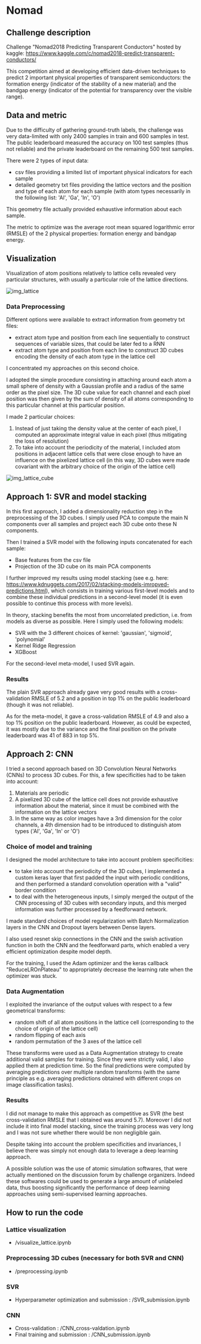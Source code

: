 Nomad
===

## Challenge description

Challenge "Nomad2018 Predicting Transparent Conductors" hosted by kaggle: https://www.kaggle.com/c/nomad2018-predict-transparent-conductors/

This competition aimed at developing efficient data-driven techniques to predict 2 important physical properties of transparent semiconductors: the formation energy (indicator of the stability of a new material) and the bandgap energy (indicator of the potential for transparency over the visible range).

## Data and metric

Due to the difficulty of gathering ground-truth labels, the challenge was very data-limited with only 2400 samples in train and 600 samples in test. The public leaderboard measured the accuracy on 100 test samples (thus not reliable) and the private leaderboard on the remaining 500 test samples.

There were 2 types of input data:

- csv files providing a limited list of important physical indicators for each sample
- detailed geometry txt files providing the lattice vectors and the position and type of each atom for each sample (with atom types necessarily in the following list: 'Al', 'Ga', 'In', 'O')

This geometry file actually provided exhaustive information about each sample.

The metric to optimize was the average root mean squared logarithmic error (RMSLE) of the 2 physical properties: formation energy and bandgap energy.

## Visualization

Visualization of atom positions relatively to lattice cells revealed very particular structures, with usually a particular role of the lattice directions.

![img_lattice](./output/img/lattice.png)

### Data Preprocessing

Different options were available to extract information from geometry txt files:

- extract atom type and position from each line sequentially to construct sequences of variable sizes, that could be later fed to a RNN
- extract atom type and position from each line to construct 3D cubes encoding the density of each atom type in the lattice cell 

I concentrated my approaches on this second choice. 

I adopted the simple procedure consisting in attaching around each atom a small sphere of density with a Gaussian profile and a radius of the same order as the pixel size. The 3D cube value for each channel and each pixel position was then given by the sum of density of all atoms corresponding to this particular channel at this particular position.

I made 2 particular choices:

1. Instead of just taking the density value at the center of each pixel, I computed an approximate integral value in each pixel (thus mitigating the loss of resolution)
2. To take into account the periodicity of the material, I included atom positions in adjacent lattice cells that were close enough to have an influence on the pixelized lattice cell (in this way, 3D cubes were made covariant with the arbitrary choice of the origin of the lattice cell)

![img_lattice_cube](./output/img/lattice_cube.png)


## Approach 1: SVR and model stacking

In this first approach, I added a dimensionality reduction step in the preprocessing of the 3D cubes. I simply used PCA to compute the main N components over all samples and project each 3D cube onto these N components. 

Then I trained a SVR model with the following inputs concatenated for each sample:

- Base features from the csv file
- Projection of the 3D cube on its main PCA components

I further improved my results using model stacking (see e.g. here: https://www.kdnuggets.com/2017/02/stacking-models-imropved-predictions.html), which consists in training various first-level models and to combine these individual predictions in a second-level model (it is even possible to continue this process with more levels).

In theory, stacking benefits the most from uncorrelated prediction, i.e. from models as diverse as possible. Here I simply used the following models:

- SVR with the 3 different choices of kernel: 'gaussian', 'sigmoid', 'polynomial'
- Kernel Ridge Regression
- XGBoost

For the second-level meta-model, I used SVR again.


### Results

The plain SVR approach already gave very good results with a cross-validation RMSLE of 5.2 and a position in top 1% on the public leaderboard (though it was not reliable).

As for the meta-model, it gave a cross-validation RMSLE of 4.9 and also a top 1% position on the public leaderboard. However, as could be expected, it was mostly due to the variance and the final position on the private leaderboard was 41 of 883 in top 5%.


## Approach 2: CNN

I tried a second approach based on 3D Convolution Neural Networks (CNNs) to process 3D cubes. For this, a few specificities had to be taken into account:

1. Materials are periodic
2. A pixelized 3D cube of the lattice cell does not provide exhaustive information about the material, since it must be combined with the information on the lattice vectors
3. In the same way as color images have a 3rd dimension for the color channels, a 4th dimension had to be introduced to distinguish atom types ('Al', 'Ga', 'In' or 'O')


### Choice of model and training

I designed the model architecture to take into account problem specificities:

- to take into account the periodicity of the 3D cubes, I implemented a custom keras layer that first padded the input with periodic conditions, and then performed a standard convolution operation with a "valid" border condition
- to deal with the heterogeneous inputs, I simply merged the output of the CNN processing of 3D cubes with secondary inputs, and this merged information was further processed by a feedforward network.

I made standard choices of model regularization with Batch Normalization layers in the CNN and Dropout layers between Dense layers.

I also used resnet skip connections in the CNN and the swish activation function in both the CNN and the feedforward parts, which enabled a very efficient optimization despite model depth.

For the training, I used the Adam optimizer and the keras callback "ReduceLROnPlateau" to appropriately decrease the learning rate when the optimizer was stuck.


### Data Augmentation

I exploited the invariance of the output values with respect to a few geometrical transforms:

- random shift of all atom positions in the lattice cell (corresponding to the choice of origin of the lattice cell)
- random flipping of each axis
- random permutation of the 3 axes of the lattice cell

These transforms were used as a Data Augmentation strategy to create additional valid samples for training. Since they were strictly valid, I also applied them at prediction time. So the final predictions were computed by averaging predictions over multiple random transforms (with the same principle as e.g. averaging predictions obtained with different crops on image classification tasks).


### Results

I did not manage to make this approach as competitive as SVR (the best cross-validation RMSLE that I obtained was around 5.7). Moreover I did not include it into final model stacking, since the training process was very long and I was not sure whether there would be non negligible gain.

Despite taking into account the problem specificities and invariances, I believe there was simply not enough data to leverage a deep learning approach.

A possible solution was the use of atomic simulation softwares, that were actually mentioned on the discussion forum by challenge organizers. Indeed these softwares could be used to generate a large amount of unlabeled data, thus boosting significantly the performance of deep learning approaches using semi-supervised learning approaches.


## How to run the code

### Lattice visualization
- /visualize_lattice.ipynb

### Preprocessing 3D cubes (necessary for both SVR and CNN)
- /preprocessing.ipynb

### SVR
- Hyperparameter optimization and submission : /SVR_submission.ipynb

### CNN
- Cross-validation : /CNN_cross-valdation.ipynb
- Final training and submission : /CNN_submission.ipynb

